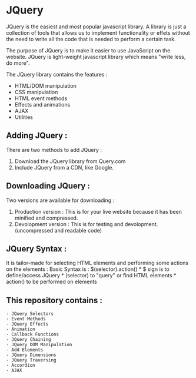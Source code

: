 # JQuery

JQuery is the easiest and most popular javascript library. A library is just a collection of tools that allows us to implement functionality or effets without the need to write all the code that is needed to perform a certain task.

The purpose of JQuery is to make it easier to use JavaScript on the website. JQuery is light-weight javascript library which means "write less, do more".

The JQuery library contains the features :
- HTML/DOM manipulation
- CSS manipulation
- HTML event methods
- Effects and animations
- AJAX
- Utilities

## Adding JQuery :

There are two methods to add JQuery :
1) Download the JQuery library from Query.com
2) Include JQuery from a CDN, like Google.

## Downloading JQuery :

Two versions are available for downloading :
1) Production version : This is for your live website because it has been minified and compressed.
2) Devolopment version : This is for testing and devolopment. (uncompressed and readable code)

## JQuery Syntax :

It is tailor-made for selecting HTML elements and performing some actions on the elements : 
Basic Syntax is : $(selector).action()
    * $ sign is to define/access JQuery
    * (selector) to "query" or find HTML elements
    * action() to be performed on elements 
    
    
## This repository contains :
```
- JQuery Selectors 
- Event Methods
- JQuery Effects
- Animation
- Callback Functions
- JQuery Chaining
- JQuery DOM Manipulation
- Add Elements
- JQuery Dimensions
- JQuery Traversing
- Accordion
- AJAX
```


